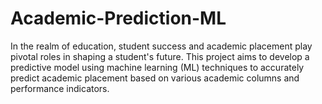 # Academic-Prediction-ML
In the realm of education, student success and academic placement play pivotal roles in shaping a student's future. This project aims to develop a predictive model using machine learning (ML) techniques to accurately predict academic placement based on various academic columns and performance indicators.
